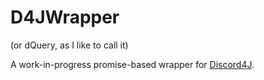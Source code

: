 D4JWrapper
=====
(or dQuery, as I like to call it)

A work-in-progress promise-based wrapper for [Discord4J](http://github.com/austinv11/Discord4J).
